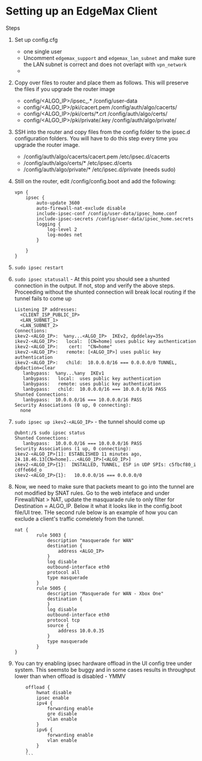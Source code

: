 # Setting up an EdgeMax Client

Steps

1) Set up config.cfg
   * one single user
   * Uncomment ```edgemax_support``` and ```edgemax_lan_subnet``` and make sure the LAN subnet is correct and does not overlapt with ```vpn_network```
   * 
2) Copy over files to router and place them as follows. This will preserve the files if you upgrade the router image
   * config/<ALGO_IP>/ipsec_<USER>.* /config/user-data
   * config/<ALGO_IP>/pki/cacert.pem /config/auth/algo/cacerts/
   * config/<ALGO_IP>/pki/certs/*.crt /config/auth/algo/certs/
   * config/<ALGO_IP>/pki/private/<USER>.key /config/auth/algo/private/
3) SSH into the router and copy files from the config folder to the ipsec.d configuration folders. You will have to do this step every time you upgrade the router image.
   * /config/auth/algo/cacerts/cacert.pem /etc/ipsec.d/cacerts
   * /config/auth/algo/certs/* /etc/ipsec.d/certs
   * /config/auth/algo/private/* /etc/ipsec.d/private (needs sudo)
4) Still on the router, edit /config/config.boot and add the following:

    ``` 
    vpn {
        ipsec {
            auto-update 3600
            auto-firewall-nat-exclude disable
            include-ipsec-conf /config/user-data/ipsec_home.conf
            include-ipsec-secrets /config/user-data/ipsec_home.secrets
            logging {
                log-level 2
                log-modes net
            }

        }
    }
    ```
5) ```sudo ipsec restart```
6) ```sudo ipsec statusall``` - At this point you should see a shunted connection in the output. If not, stop and verify the above steps. Proceeding without the shunted connection will break local routing if the tunnel fails to come up
    ```
    Listening IP addresses:
      <CLIENT_ISP_PUBLIC_IP>
      <LAN_SUBNET_1>
      <LAN_SUBNET_2>
    Connections:
    ikev2-<ALGO_IP>:  %any...<ALGO_IP>  IKEv2, dpddelay=35s
    ikev2-<ALGO_IP>:   local:  [CN=home] uses public key authentication
    ikev2-<ALGO_IP>:    cert:  "CN=home"
    ikev2-<ALGO_IP>:   remote: [<ALGO_IP>] uses public key authentication
    ikev2-<ALGO_IP>:   child:  10.0.0.0/16 === 0.0.0.0/0 TUNNEL, dpdaction=clear
       lanbypass:  %any...%any  IKEv1
       lanbypass:   local:  uses public key authentication
       lanbypass:   remote: uses public key authentication
       lanbypass:   child:  10.0.0.0/16 === 10.0.0.0/16 PASS
    Shunted Connections:
       lanbypass:  10.0.0.0/16 === 10.0.0.0/16 PASS
    Security Associations (0 up, 0 connecting):
      none
    ```
7) ```sudo ipsec up ikev2-<ALGO_IP>``` - the tunnel should come up 
    ```
    @ubnt:/$ sudo ipsec status
    Shunted Connections:
       lanbypass:  10.0.0.0/16 === 10.0.0.0/16 PASS
    Security Associations (1 up, 0 connecting):
    ikev2-<ALGO_IP>[1]: ESTABLISHED 11 minutes ago, 24.18.46.13[CN=home]...<ALGO_IP>[<ALGO_IP>]
    ikev2-<ALGO_IP>{1}:  INSTALLED, TUNNEL, ESP in UDP SPIs: c5fbcf80_i cdffe66d_o
    ikev2-<ALGO_IP>{1}:   10.0.0.0/16 === 0.0.0.0/0
    ```
8) Now, we need to make sure that packets meant to go into the tunnel are not modified by SNAT rules. Go to the web inteface and under Firewall/Nat > NAT, update the masquarade rule to only filter for Destination = ALGO_IP. Below it what it looks like in the config.boot file/UI tree. THe second rule below is an example of how you can exclude a client's traffic comeletely from the tunnel. 
    ```
    nat {
            rule 5003 {
                description "masquerade for WAN"
                destination {
                    address <ALGO_IP>
                }
                log disable
                outbound-interface eth0
                protocol all
                type masquerade
            }
            rule 5005 {
                description "Masquerade for WAN - Xbox One"
                destination {
                }
                log disable
                outbound-interface eth0
                protocol tcp
                source {
                    address 10.0.0.35
                }
                type masquerade
            }
    }
    ```
9) You can try enabling ipsec hardware offload in the UI config tree under system. This seemsto be buggy and in some cases results in throughput lower than when offload is disabled - YMMV
    ```
        offload {
            hwnat disable
            ipsec enable
            ipv4 {
                forwarding enable
                gre disable
                vlan enable
            }
            ipv6 {
                forwarding enable
                vlan enable
            }
        }
        ```
